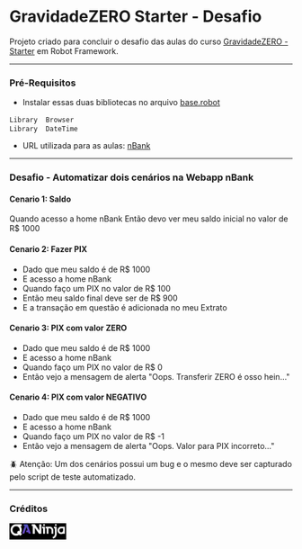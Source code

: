 # GravidadeZERO Starter - Desafio
Projeto criado para concluir o desafio das aulas do curso [GravidadeZERO - Starter][QANinja] em Robot Framework.

---

### Pré-Requisitos
- Instalar essas duas bibliotecas no arquivo [base.robot](resources/base.robot)

```
Library  Browser
Library  DateTime
```

- URL utilizada para as aulas: [nBank]

---

### Desafio - Automatizar dois cenários na Webapp nBank

#### Cenario 1: Saldo
Quando acesso a home nBank
Então devo ver meu saldo inicial no valor de R$ 1000

#### Cenario 2: Fazer PIX
- Dado que meu saldo é de R$ 1000
- E acesso a home nBank
- Quando faço um PIX no valor de R$ 100
- Então meu saldo final deve ser de R$ 900
- E a transação em questão é adicionada no meu Extrato

#### Cenario 3: PIX com valor ZERO
- Dado que meu saldo é de R$ 1000
- E acesso a home nBank
- Quando faço um PIX no valor de R$ 0
- Então vejo a mensagem de alerta "Oops. Transferir ZERO é osso hein..."

#### Cenario 4: PIX com valor NEGATIVO
- Dado que meu saldo é de R$ 1000
- E acesso a home nBank
- Quando faço um PIX no valor de R$ -1
- Então vejo a mensagem de alerta "Oops. Valor para PIX incorreto..."

🪲 Atenção: Um dos cenários possui um bug e o mesmo deve ser capturado pelo script de teste automatizado.

---

### Créditos
[<img src="assets\QANinja-Logo-black.png" width="20%"/>][QANinja]


<!-- links -->
[QANinja]: https://qaninja.academy/
[nBank]: https://nbank.vercel.app/

<!-- imagens -->
[QANinja-Logo]: assets/QANinja-Logo-black.png (QANinja-logo)